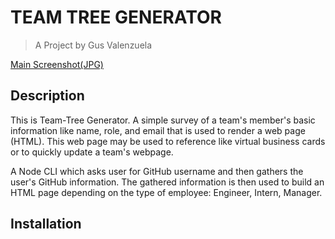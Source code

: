 # TEAM TREE GENERATOR
> A Project by Gus Valenzuela

[Main Screenshot(JPG)](Link)

## Description
This is Team-Tree Generator. A simple survey of a team's member's basic information like name, role, and email that is used to render a web page (HTML). This web page may be used to reference like virtual business cards or to quickly update a team's webpage.

A Node CLI which asks user for GitHub username and then gathers the user's GitHub information. The gathered information is then used to build an HTML page depending on the type of employee: Engineer, Intern, Manager.


## Installation

## 